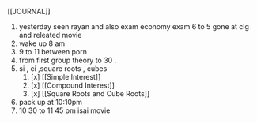 [[JOURNAL]] 
1. yesterday seen rayan and also exam economy exam 6 to 5 gone at clg and releated movie
2. wake up 8 am 
3. 9 to 11 between porn 
4. from first group theory to 30 .
5. si , ci ,square roots , cubes
	1. [x] [[Simple Interest]]
	2. [x] [[Compound Interest]]
	3. [x] [[Square Roots and Cube Roots]]
6. pack up at 10:10pm
7. 10 30 to 11 45 pm isai movie 
